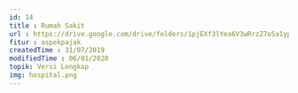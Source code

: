 ```yaml
---
id: 14
title : Rumah Sakit
url : https://drive.google.com/drive/folders/1pjEXf3lYea6V3wRrzZ7o5a1ypxq4tjXG?usp=sharing
fitur : aspekpajak
createdTime : 31/07/2019
modifiedTime : 06/01/2020
topik: Versi Lengkap
img: hospital.png
---
```

